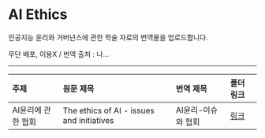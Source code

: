 # AI Ethics

인공지능 윤리와 거버넌스에 관한 학술 자료의 번역물을 업로드합니다.

무단 배포, 이용X / 번역 출처 : 나... 

***

|주제|원문 제목|번역 제목|폴더 링크|
|:------|:------|:------|:------|
|AI윤리에 관한 협회|The ethics of AI - issues and initiatives|AI윤리-이슈와 협회|[링크](https://github.com/threegenie/AI_Ethics/tree/main/AI_Initiatives)|
